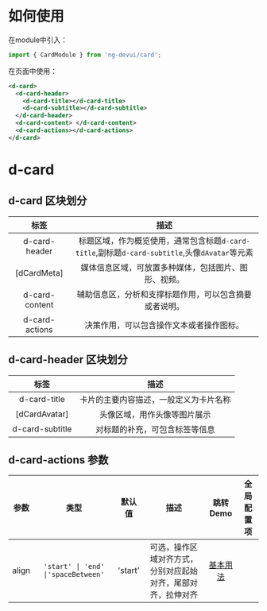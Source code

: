# 如何使用

在module中引入：

```ts
import { CardModule } from 'ng-devui/card';
```

在页面中使用：

```xml
<d-card>
  <d-card-header>
    <d-card-title></d-card-title>
    <d-card-subtitle></d-card-subtitle>
  </d-card-header>
  <d-card-content> </d-card-content>
  <d-card-actions></d-card-actions>
</d-card>
```
# d-card
## d-card 区块划分

|      标签      |                                              描述                                              |
| :------------: | :--------------------------------------------------------------------------------------------: |
| d-card-header  | 标题区域，作为概览使用，通常包含标题`d-card-title`,副标题`d-card-subtitle`,头像`dAvatar`等元素 |
|  [dCardMeta]   |                      媒体信息区域，可放置多种媒体，包括图片、图形、视频。                      |
| d-card-content |                     辅助信息区，分析和支撑标题作用，可以包含摘要或者说明。                     |
| d-card-actions |                            决策作用，可以包含操作文本或者操作图标。                            |

## d-card-header 区块划分

|      标签       |                  描述                  |
| :-------------: | :------------------------------------: |
|  d-card-title   | 卡片的主要内容描述，一般定义为卡片名称 |
|  [dCardAvatar]  |      头像区域，用作头像等图片展示      |
| d-card-subtitle |     对标题的补充，可包含标签等信息     |

## d-card-actions 参数

| 参数  |   类型   | 默认值  |      描述       | 跳转 Demo |全局配置项| 
| :----------------: | :---: | :------: | :---: | :-------------: | --------- |
| align | `'start' \| 'end' \|'spaceBetween'` | 'start'   | 可选，操作区域对齐方式，分别对应起始对齐，尾部对齐，拉伸对齐 | [基本用法](demo#card-basic) |

